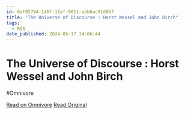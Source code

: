 ```yaml
---
id: 0af02794-148f-11ef-9811-abb6ac91d067
title: "The Universe of Discourse : Horst Wessel and John Birch"
tags:
  - RSS
date_published: 2024-05-17 14:06:44
---
```


# The Universe of Discourse : Horst Wessel and John Birch
#Omnivore

[Read on Omnivore](https://omnivore.app/me/the-universe-of-discourse-horst-wessel-and-john-birch-18f8851b313)
[Read Original](https://blog.plover.com/politics/horst-wessel.html)



